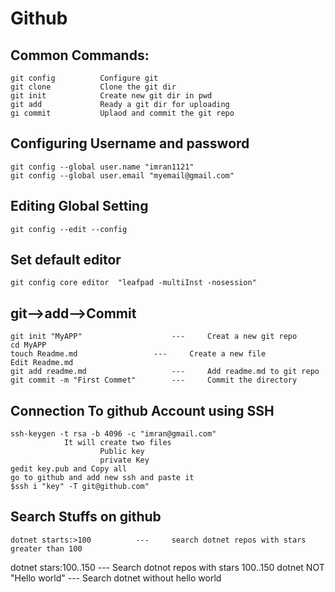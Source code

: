 Github
=====


Common Commands:
--------------------------

	git config			Configure git
	git clone			Clone the git dir
	git init			Create new git dir in pwd
	git add				Ready a git dir for uploading
	gi commit			Uplaod and commit the git repo

Configuring Username and password
-----------------------------------------

	git config --global user.name "imran1121"
	git config --global user.email "myemail@gmail.com"
	
Editing Global Setting
-------------------------
	git config --edit --config

Set default editor
-------------------------

	git config core editor  "leafpad -multiInst -nosession"


git-->add-->Commit
----------------------
	
	git init "MyAPP"					---		Creat a new git repo
	cd MyAPP
	touch Readme.md					---		Create a new file
	Edit Readme.md
	git add readme.md					---		Add readme.md to git repo
	git commit -m "First Commet" 		---		Commit the directory
 



Connection To github Account using SSH
--------------------------------------------
	ssh-keygen -t rsa -b 4096 -c "imran@gmail.com" 
				It will create two files
						Public key
						private Key
	gedit key.pub and Copy all
	go to github and add new ssh and paste it
	$ssh i "key" -T git@github.com"
                      



Search Stuffs on github
--------------------------
	dotnet starts:>100			---		search dotnet repos with stars greater than 100
dotnet stars:100..150			---		Search dotnot repos with stars 100..150
dotnet NOT "Hello world"		---		Search dotnet without hello world
















